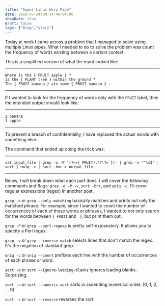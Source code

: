```yaml
---
title: "Super Linux Warp Pipe"
date: 2018-07-24T00:14:49-04:00
showDate: true
draft: false
tags: ["blog","story"]
---
```


Today at work I came across a problem that I managed to solve using multiple Linux pipes. What I needed to do to solve the problem was count the frequency of words existing between a certain context.

This is a simplified version of what the input looked like:

---
	Where is the { FRUIT apple } ?
	Is the { PLANT tree } within the ground ?
	The { FRUIT banana } ate some { FRUIT banana } .
---

If I wanted to look for the frequency of words only with the `FRUIT` label, then the intended output should look like:

---
	2 banana
	1 apple
---

To prevent a breach of confidentiality, I have replaced the actual words with something else.

The command that ended up doing the trick was:

---
	cat input_file | grep -o -P '(?<={ FRUIT).*?(?= })' | grep -v "^\s$" | sort | uniq -c | sort -bnr > output_file
---


Below, I will break down what each part does. I will cover the following commands and flags: `grep -o -P -v`, `sort -bnr`, and `uniq -c`. I'll cover regular expressions (regex) in another post.

`grep -o` or `grep --only-matching` basically matches and prints out only the matched phrase. For example, since I wanted to count the number of occurrences of each of these words or phrases, I wanted to not only search for the words between `{ FRUIT`  and ` }`, but print them out.

`grep -P` or `grep --perl-regexp` is pretty self-explanatory. It allows you to specify a Perl regex.

`grep -v` or `grep --inverse-match` selects lines that don't match the regex. It's the negation of standard grep.

`uniq -c` or `uniq --count` prefixes each line with the number of occurrences of each phrase or word.

`sort -b` or `sort --ignore-leading-blanks` ignores leading blanks. Surprising.

`sort -n` or `sort --numeric-sort` sorts in ascending numerical order. (0, 1, 2, ... 9)

`sort -r` or `sort --reverse` reverses the sort.
